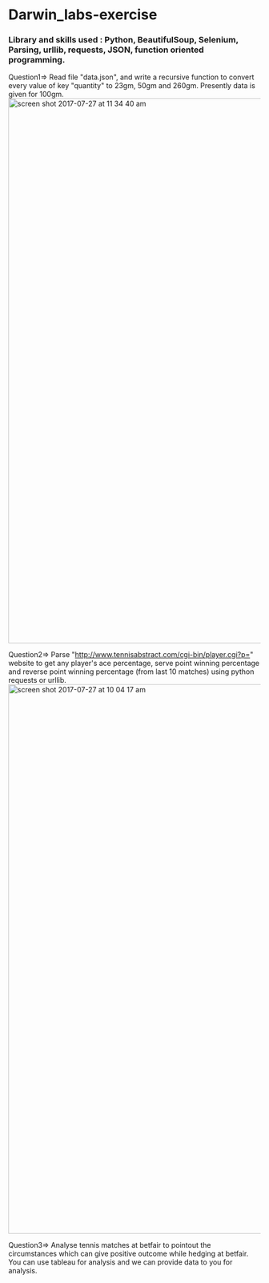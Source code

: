# Darwin_labs-exercise

### Library and skills used : Python, BeautifulSoup, Selenium, Parsing, urllib, requests, JSON, function oriented programming. 


Question1=> Read file "data.json", and write a recursive function to convert every value of key "quantity" to 23gm, 50gm and 260gm. Presently data is given for 100gm.
<img width="1088" alt="screen shot 2017-07-27 at 11 34 40 am" src="https://user-images.githubusercontent.com/11708565/28656644-b65ff500-72c0-11e7-8b5f-1b61b32dc50a.png">



Question2=> Parse "http://www.tennisabstract.com/cgi-bin/player.cgi?p=<playername>" website to get any player's ace percentage, serve point winning percentage and reverse point winning percentage (from last 10 matches) using python requests or urllib.
<img width="1097" alt="screen shot 2017-07-27 at 10 04 17 am" src="https://user-images.githubusercontent.com/11708565/28656592-79f2aab8-72c0-11e7-9a52-c6cc91668288.png">



Question3=> Analyse tennis matches at betfair to pointout the circumstances which can give positive outcome while hedging at betfair. You can use tableau for analysis and we can provide data to you for analysis.
